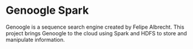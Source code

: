 # Genoogle Spark

Genoogle is a sequence search engine created by Felipe Albrecht.
This project brings Genoogle to the cloud using Spark and HDFS to store and manipulate information.